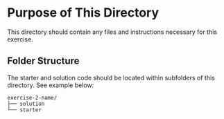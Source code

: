# Purpose of This Directory

This directory should contain any files and instructions necessary for this exercise.

## Folder Structure

The starter and solution code should be located within subfolders of this directory. See example below:

```
exercise-2-name/
├── solution
└── starter
```
